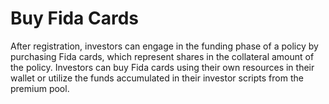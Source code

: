 # Buy Fida Cards

After registration, investors can engage in the funding phase of a policy by purchasing Fida cards, which represent shares in the collateral amount of the policy. Investors can buy Fida cards using their own resources in their wallet or utilize the funds accumulated in their investor scripts from the premium pool.
